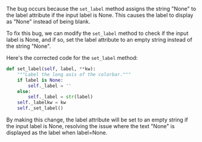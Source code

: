 The bug occurs because the `set_label` method assigns the string "None" to the label attribute if the input label is None. This causes the label to display as "None" instead of being blank.

To fix this bug, we can modify the `set_label` method to check if the input label is None, and if so, set the label attribute to an empty string instead of the string "None".

Here's the corrected code for the `set_label` method:

```python
def set_label(self, label, **kw):
    """Label the long axis of the colorbar."""
    if label is None:
        self._label = ''
    else:
        self._label = str(label)
    self._labelkw = kw
    self._set_label()
```

By making this change, the label attribute will be set to an empty string if the input label is None, resolving the issue where the text "None" is displayed as the label when label=None.